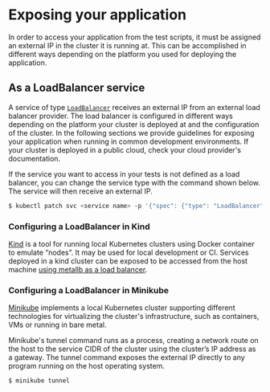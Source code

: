 # Exposing your application

In order to access your application from the test scripts, it must be assigned an external IP in the cluster it is running at. This can be accomplished in different ways depending on the platform you used for deploying the application.

## As a LoadBalancer service
A service of type [`LoadBalancer`](https://kubernetes.io/docs/tasks/access-application-cluster/create-external-load-balancer/) receives an external IP from an external load balancer provider. The load balancer is configured in different ways depending on the platform your cluster is deployed at and the configuration of the cluster. In the following sections we provide guidelines for exposing your application when running in common development environments. If your cluster is deployed in a public cloud, check your cloud provider's documentation.

If the service you want to access in your tests is not defined as a load balancer, you can change the service type with the command shown below. The service will then receive an external IP.

```bash
$ kubectl patch svc <service name> -p '{"spec": {"type": "LoadBalancer"}}'
```

### Configuring a LoadBalancer in Kind
[Kind](https://kind.sigs.k8s.io/) is a tool for running local Kubernetes clusters using Docker container to emulate “nodes”. It may be used for local development or CI. Services deployed in a kind cluster can be exposed to be accessed from the host machine [using metallb as a load balancer](https://kind.sigs.k8s.io/docs/user/loadbalancer).

### Configuring a LoadBalancer in Minikube

[Minikube](https://github.com/kubernetes/minikube) implements a local Kubernetes cluster supporting different technologies for virtualizing the cluster's infrastructure, such as containers, VMs or running in bare metal.

Minikube's tunnel command runs as a process, creating a network route on the host to the service CIDR of the cluster using the cluster’s IP address as a gateway. The tunnel command exposes the external IP directly to any program running on the host operating system.

```console
$ minikube tunnel
```